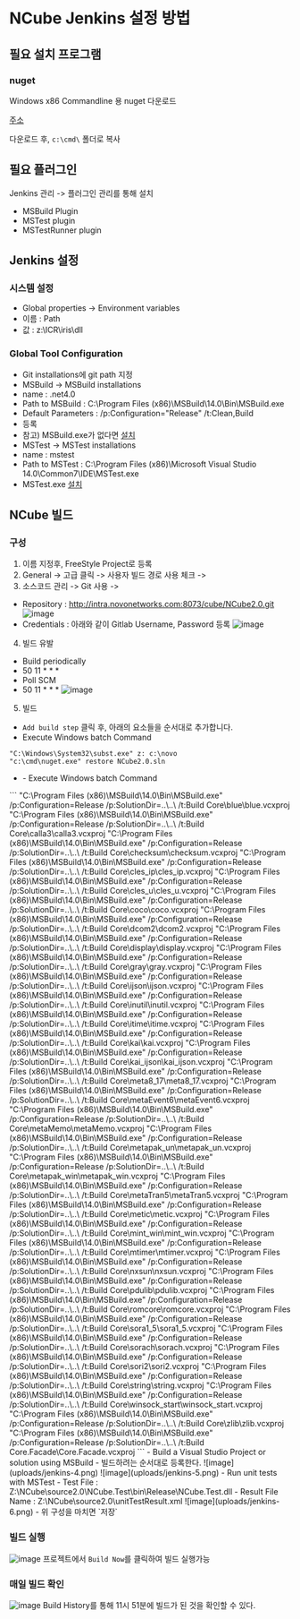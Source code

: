 # NCube Jenkins 설정 방법

## 필요 설치 프로그램
### nuget

Windows x86 Commandline 용 nuget 다운로드

[주소](https://dist.nuget.org/index.html)

다운로드 후, `c:\cmd\` 폴더로 복사

## 필요 플러그인
Jenkins 관리 -> 플러그인 관리를 통해 설치
 - MSBuild Plugin
 - MSTest plugin
 - MSTestRunner plugin

## Jenkins 설정

### 시스템 설정
- Global properties -> Environment variables
 - 이름 : Path
 - 값 : z:\ICR\iris\dll

### Global Tool Configuration
- Git installations에 git path 지정
- MSBuild -> MSBuild installations
 - name : .net4.0
 - Path to MSBuild : C:\Program Files (x86)\MSBuild\14.0\Bin\MSBuild.exe
 - Default Parameters : /p:Configuration="Release" /t:Clean,Build
 - 등록
 - 참고) MSBuild.exe가 없다면 [설치](https://www.microsoft.com/en-us/download/details.aspx?id=48159)
- MSTest -> MSTest installations
 - name : mstest
 - Path to MSTest : C:\Program Files (x86)\Microsoft Visual Studio 14.0\Common7\IDE\MSTest.exe
 - MSTest.exe [설치](https://www.microsoft.com/en-us/download/details.aspx?id=48152)

## NCube 빌드 

### 구성

1. 이름 지정후, FreeStyle Project로 등록
2. General -> 고급 클릭 -> 사용자 빌드 경로 사용 체크 -> 
3. 소스코드 관리 -> Git 사용 -> 
 - Repository : http://intra.novonetworks.com:8073/cube/NCube2.0.git
![image](uploads/jenkins-1.png)
 - Credentials : 아래와 같이 Gitlab Username, Password 등록
![image](uploads/jenkins-2.png)
4. 빌드 유발
 - Build periodically
 - 50 11 * * *
 - Poll SCM
 - 50 11 * * *
![image](uploads/jenkins-3.png)
5. 빌드
 - `Add build step` 클릭 후, 아래의 요소들을 순서대로 추가합니다.
 - Execute Windows batch Command
```
"C:\Windows\System32\subst.exe" z: c:\novo
"c:\cmd\nuget.exe" restore NCube2.0.sln
```
<ul>
  <li>- Execute Windows batch Command</li>
</ul>
```
"C:\Program Files (x86)\MSBuild\14.0\Bin\MSBuild.exe" /p:Configuration=Release /p:SolutionDir=..\..\ /t:Build  Core\blue\blue.vcxproj
"C:\Program Files (x86)\MSBuild\14.0\Bin\MSBuild.exe" /p:Configuration=Release /p:SolutionDir=..\..\ /t:Build  Core\calla3\calla3.vcxproj
"C:\Program Files (x86)\MSBuild\14.0\Bin\MSBuild.exe" /p:Configuration=Release /p:SolutionDir=..\..\ /t:Build  Core\checksum\checksum.vcxproj
"C:\Program Files (x86)\MSBuild\14.0\Bin\MSBuild.exe" /p:Configuration=Release /p:SolutionDir=..\..\ /t:Build  Core\cles_ip\cles_ip.vcxproj
"C:\Program Files (x86)\MSBuild\14.0\Bin\MSBuild.exe" /p:Configuration=Release /p:SolutionDir=..\..\ /t:Build  Core\cles_u\cles_u.vcxproj
"C:\Program Files (x86)\MSBuild\14.0\Bin\MSBuild.exe" /p:Configuration=Release /p:SolutionDir=..\..\ /t:Build  Core\coco\coco.vcxproj
"C:\Program Files (x86)\MSBuild\14.0\Bin\MSBuild.exe" /p:Configuration=Release /p:SolutionDir=..\..\ /t:Build  Core\dcom2\dcom2.vcxproj
"C:\Program Files (x86)\MSBuild\14.0\Bin\MSBuild.exe" /p:Configuration=Release /p:SolutionDir=..\..\ /t:Build  Core\display\display.vcxproj
"C:\Program Files (x86)\MSBuild\14.0\Bin\MSBuild.exe" /p:Configuration=Release /p:SolutionDir=..\..\ /t:Build  Core\gray\gray.vcxproj
"C:\Program Files (x86)\MSBuild\14.0\Bin\MSBuild.exe" /p:Configuration=Release /p:SolutionDir=..\..\ /t:Build  Core\ijson\ijson.vcxproj
"C:\Program Files (x86)\MSBuild\14.0\Bin\MSBuild.exe" /p:Configuration=Release /p:SolutionDir=..\..\ /t:Build  Core\inutil\inutil.vcxproj
"C:\Program Files (x86)\MSBuild\14.0\Bin\MSBuild.exe" /p:Configuration=Release /p:SolutionDir=..\..\ /t:Build  Core\itime\itime.vcxproj
"C:\Program Files (x86)\MSBuild\14.0\Bin\MSBuild.exe" /p:Configuration=Release /p:SolutionDir=..\..\ /t:Build  Core\kai\kai.vcxproj
"C:\Program Files (x86)\MSBuild\14.0\Bin\MSBuild.exe" /p:Configuration=Release /p:SolutionDir=..\..\ /t:Build  Core\kai_ijson\kai_ijson.vcxproj
"C:\Program Files (x86)\MSBuild\14.0\Bin\MSBuild.exe" /p:Configuration=Release /p:SolutionDir=..\..\ /t:Build  Core\meta8_17\meta8_17.vcxproj
"C:\Program Files (x86)\MSBuild\14.0\Bin\MSBuild.exe" /p:Configuration=Release /p:SolutionDir=..\..\ /t:Build  Core\metaEvent6\metaEvent6.vcxproj
"C:\Program Files (x86)\MSBuild\14.0\Bin\MSBuild.exe" /p:Configuration=Release /p:SolutionDir=..\..\ /t:Build  Core\metaMemo\metaMemo.vcxproj
"C:\Program Files (x86)\MSBuild\14.0\Bin\MSBuild.exe" /p:Configuration=Release /p:SolutionDir=..\..\ /t:Build  Core\metapak_un\metapak_un.vcxproj
"C:\Program Files (x86)\MSBuild\14.0\Bin\MSBuild.exe" /p:Configuration=Release /p:SolutionDir=..\..\ /t:Build  Core\metapak_win\metapak_win.vcxproj
"C:\Program Files (x86)\MSBuild\14.0\Bin\MSBuild.exe" /p:Configuration=Release /p:SolutionDir=..\..\ /t:Build  Core\metaTran5\metaTran5.vcxproj
"C:\Program Files (x86)\MSBuild\14.0\Bin\MSBuild.exe" /p:Configuration=Release /p:SolutionDir=..\..\ /t:Build  Core\metic\metic.vcxproj
"C:\Program Files (x86)\MSBuild\14.0\Bin\MSBuild.exe" /p:Configuration=Release /p:SolutionDir=..\..\ /t:Build  Core\mint_win\mint_win.vcxproj
"C:\Program Files (x86)\MSBuild\14.0\Bin\MSBuild.exe" /p:Configuration=Release /p:SolutionDir=..\..\ /t:Build  Core\mtimer\mtimer.vcxproj
"C:\Program Files (x86)\MSBuild\14.0\Bin\MSBuild.exe" /p:Configuration=Release /p:SolutionDir=..\..\ /t:Build  Core\nxsun\nxsun.vcxproj
"C:\Program Files (x86)\MSBuild\14.0\Bin\MSBuild.exe" /p:Configuration=Release /p:SolutionDir=..\..\ /t:Build  Core\pdulib\pdulib.vcxproj
"C:\Program Files (x86)\MSBuild\14.0\Bin\MSBuild.exe" /p:Configuration=Release /p:SolutionDir=..\..\ /t:Build  Core\romcore\romcore.vcxproj
"C:\Program Files (x86)\MSBuild\14.0\Bin\MSBuild.exe" /p:Configuration=Release /p:SolutionDir=..\..\ /t:Build  Core\sora1_5\sora1_5.vcxproj
"C:\Program Files (x86)\MSBuild\14.0\Bin\MSBuild.exe" /p:Configuration=Release /p:SolutionDir=..\..\ /t:Build  Core\sorach\sorach.vcxproj
"C:\Program Files (x86)\MSBuild\14.0\Bin\MSBuild.exe" /p:Configuration=Release /p:SolutionDir=..\..\ /t:Build  Core\sori2\sori2.vcxproj
"C:\Program Files (x86)\MSBuild\14.0\Bin\MSBuild.exe" /p:Configuration=Release /p:SolutionDir=..\..\ /t:Build  Core\string\string.vcxproj
"C:\Program Files (x86)\MSBuild\14.0\Bin\MSBuild.exe" /p:Configuration=Release /p:SolutionDir=..\..\ /t:Build  Core\winsock_start\winsock_start.vcxproj
"C:\Program Files (x86)\MSBuild\14.0\Bin\MSBuild.exe" /p:Configuration=Release /p:SolutionDir=..\..\ /t:Build  Core\zlib\zlib.vcxproj
"C:\Program Files (x86)\MSBuild\14.0\Bin\MSBuild.exe" /p:Configuration=Release /p:SolutionDir=..\..\ /t:Build  Core.Facade\Core.Facade.vcxproj
```
 - Build a Visual Studio Project or solution using MSBuild
  - 빌드하려는 순서대로 등록한다.
![image](uploads/jenkins-4.png)
![image](uploads/jenkins-5.png)
 - Run unit tests with MSTest
  - Test File : Z:\NCube\source2.0\NCube.Test\bin\Release\NCube.Test.dll
  - Result File Name : Z:\NCube\source2.0\unitTestResult.xml
![image](uploads/jenkins-6.png)
 - 위 구성을 마치면 `저장`

### 빌드 실행
![image](uploads/jenkins-7.png)
프로젝트에서 `Build Now`를 클릭하여 빌드 실행가능

### 매일 빌드 확인
![image](uploads/jenkins-8.png)
Build History를 통해 11시 51분에 빌드가 된 것을 확인할 수 있다.